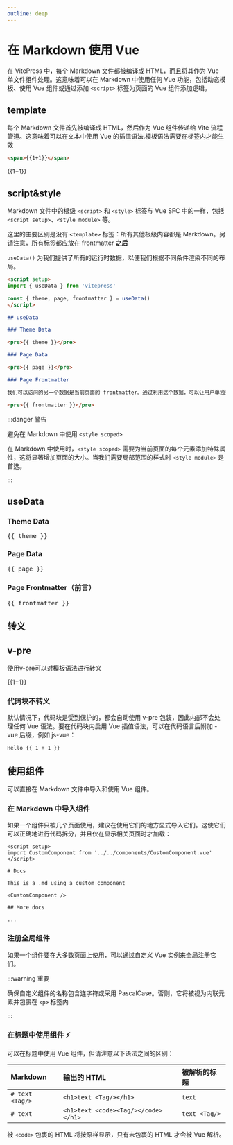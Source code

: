 ```yaml
---
outline: deep
---
```


# 在 Markdown 使用 Vue

在 VitePress 中，每个 Markdown 文件都被编译成 HTML，而且将其作为 Vue 单文件组件处理。这意味着可以在 Markdown 中使用任何 Vue 功能，包括动态模板、使用 Vue 组件或通过添加 `<script>` 标签为页面的 Vue 组件添加逻辑。

## template

每个 Markdown 文件首先被编译成 HTML，然后作为 Vue 组件传递给 Vite 流程管道。这意味着可以在文本中使用 Vue 的插值语法.模板语法需要在标签内才能生效

```html
<span>{{1+1}}</span>
```

<span>{{1+1}}</span>

## script&style

Markdown 文件中的根级 `<script>` 和 `<style>` 标签与 Vue SFC 中的一样，包括 `<script setup>`、`<style module>` 等。

这里的主要区别是没有 `<template>` 标签：所有其他根级内容都是 Markdown。另请注意，所有标签都应放在 frontmatter **之后**


`useData()` 为我们提供了所有的运行时数据，以便我们根据不同条件渲染不同的布局。

```md
<script setup>
import { useData } from 'vitepress'

const { theme, page, frontmatter } = useData()
</script>

## useData

### Theme Data

<pre>{{ theme }}</pre>

### Page Data

<pre>{{ page }}</pre>

### Page Frontmatter

我们可以访问的另一个数据是当前页面的 frontmatter。通过利用这个数据，可以让用户单独控制每个页面的布局。例如，用户可以指定一个页面是否使用特殊的主页布局

<pre>{{ frontmatter }}</pre>
```

<script setup>
import { useData } from 'vitepress'
const { site, theme, page, frontmatter } = useData()
</script>



:::danger 警告

避免在 Markdown 中使用 `<style scoped>`

在 Markdown 中使用时，`<style scoped>` 需要为当前页面的每个元素添加特殊属性，这将显著增加页面的大小。当我们需要局部范围的样式时 `<style module>` 是首选。

:::

## useData

### Theme Data

<pre>{{ theme }}</pre>

### Page Data

<pre>{{ page }}</pre>

### Page Frontmatter（前言）

<pre>{{ frontmatter }}</pre>

## 转义

## v-pre

使用v-pre可以对模板语法进行转义

<span v-pre>{{1+1}}</span>

### 代码块不转义

默认情况下，代码块是受到保护的，都会自动使用 v-pre 包装，因此内部不会处理任何 Vue 语法。要在代码块内启用 Vue 插值语法，可以在代码语言后附加 -vue 后缀，例如 js-vue：

```js-vue
Hello {{ 1 + 1 }}
```

## 使用组件

可以直接在 Markdown 文件中导入和使用 Vue 组件。

### 在 Markdown 中导入组件

如果一个组件只被几个页面使用，建议在使用它们的地方显式导入它们。这使它们可以正确地进行代码拆分，并且仅在显示相关页面时才加载：

```vue
<script setup>
import CustomComponent from '../../components/CustomComponent.vue'
</script>

# Docs

This is a .md using a custom component

<CustomComponent />

## More docs

...
```

### 注册全局组件

如果一个组件要在大多数页面上使用，可以通过自定义 Vue 实例来全局注册它们。

:::warning 重要

确保自定义组件的名称包含连字符或采用 PascalCase。否则，它将被视为内联元素并包裹在 `<p>` 标签内

:::



### 在标题中使用组件 ⚡

可以在标题中使用 Vue 组件，但请注意以下语法之间的区别：

| Markdown            | 输出的 HTML                         | 被解析的标题  |
| :------------------ | :---------------------------------- | :------------ |
| ` # text <Tag/> `   | `<h1>text <Tag/></h1>`              | `text`        |
| ` # text `<Tag/>` ` | `<h1>text <code><Tag/></code></h1>` | `text <Tag/>` |

被 `<code>` 包裹的 HTML 将按原样显示，只有未包裹的 HTML 才会被 Vue 解析。